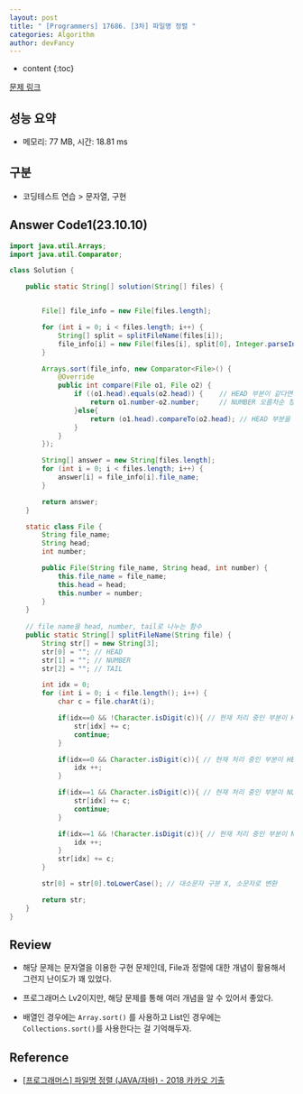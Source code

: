 ```yaml
---
layout: post
title: " [Programmers] 17686. [3차] 파일명 정렬 "
categories: Algorithm
author: devFancy
---
```

* content
{:toc}

[문제 링크](https://school.programmers.co.kr/learn/courses/30/lessons/17686#)

## 성능 요약

* 메모리: 77 MB, 시간: 18.81 ms

## 구분

* 코딩테스트 연습 > 문자열, 구현

## Answer Code1(23.10.10)

```java
import java.util.Arrays;
import java.util.Comparator;

class Solution {

    public static String[] solution(String[] files) {


        File[] file_info = new File[files.length];

        for (int i = 0; i < files.length; i++) {
            String[] split = splitFileName(files[i]);
            file_info[i] = new File(files[i], split[0], Integer.parseInt(split[1]));
        }

        Arrays.sort(file_info, new Comparator<File>() {
            @Override
            public int compare(File o1, File o2) {
                if ((o1.head).equals(o2.head)) { 	// HEAD 부분이 같다면 
                    return o1.number-o2.number; 	// NUMBER 오름차순 정렬
                }else{
                    return (o1.head).compareTo(o2.head); // HEAD 부분을 기준으로 사전 순 정렬
                }
            }
        });

        String[] answer = new String[files.length];
        for (int i = 0; i < files.length; i++) {
            answer[i] = file_info[i].file_name;
        }

        return answer;
    }

    static class File {
        String file_name;
        String head;
        int number;

        public File(String file_name, String head, int number) {
            this.file_name = file_name;
            this.head = head;
            this.number = number;
        }
    }
    
    // file name을 head, number, tail로 나누는 함수
    public static String[] splitFileName(String file) {
        String str[] = new String[3];
        str[0] = ""; // HEAD
        str[1] = ""; // NUMBER
        str[2] = ""; // TAIL

        int idx = 0;
        for (int i = 0; i < file.length(); i++) {
            char c = file.charAt(i);

            if(idx==0 && !Character.isDigit(c)){ // 현재 처리 중인 부분이 HEAD이며, 현재 문자가 숫자가 아닌 경우
                str[idx] += c;
                continue;
            }

            if(idx==0 && Character.isDigit(c)){ // 현재 처리 중인 부분이 HEAD이며, 현재 문자가 숫자인 경우
                idx ++;
            }

            if(idx==1 && Character.isDigit(c)){ // 현재 처리 중인 부분이 NUMBER이며, 현재 문자가 숫자인 경우
                str[idx] += c;
                continue;
            }

            if(idx==1 && !Character.isDigit(c)){ // 현재 처리 중인 부분이 NUMBER이며, 현재 문자가 숫자가 아닌 경우
                idx ++;
            }
            str[idx] += c;
        }

        str[0] = str[0].toLowerCase(); // 대소문자 구분 X, 소문자로 변환

        return str;
    }
}
```

## Review

- 해당 문제는 문자열을 이용한 구현 문제인데, File과 정렬에 대한 개념이 활용해서 그런지 난이도가 꽤 있었다.

- 프로그래머스 Lv2이지만, 해당 문제를 통해 여러 개념을 알 수 있어서 좋았다.

- 배열인 경우에는 `Array.sort()` 를 사용하고 List인 경우에는 `Collections.sort()`를 사용한다는 걸 기억해두자.

## Reference

- [[프로그래머스] 파일명 정렬 (JAVA/자바) - 2018 카카오 기출](https://velog.io/@yanghl98/%ED%94%84%EB%A1%9C%EA%B7%B8%EB%9E%98%EB%A8%B8%EC%8A%A4-%ED%8C%8C%EC%9D%BC%EB%AA%85-%EC%A0%95%EB%A0%AC-JAVA%EC%9E%90%EB%B0%94-2018-%EC%B9%B4%EC%B9%B4%EC%98%A4-%EA%B8%B0%EC%B6%9C)